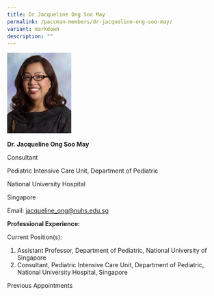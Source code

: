 ```yaml
---
title: Dr Jacqueline Ong Soo May
permalink: /paccman-members/dr-jacqueline-ong-soo-may/
variant: markdown
description: ""
---
```

<img src="/images/PACCMAN%20Pediatric%20Acute/Members/Jacqueline_Ong_Soo_May.png" style="width:150px">

**Dr. Jacqueline Ong Soo May**

Consultant

Pediatric Intensive Care Unit, Department of Pediatric

National University Hospital

Singapore

Email:&nbsp;[jacqueline\_ong@nuhs.edu.sg](mailto:jacqueline_ong@nuhs.edu.sg)  

**Professional Experience:**

Current Position(s):

1.  Assistant Professor, Department of Pediatric, National University of Singapore
2.  Consultant, Pediatric Intensive Care Unit, Department of Pediatric, National University Hospital, Singapore

Previous Appointments